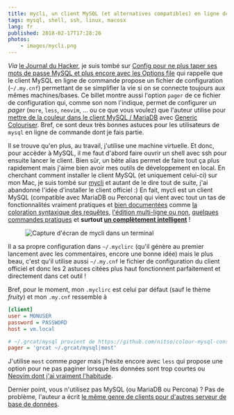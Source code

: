 ```yaml
---
title: mycli, un client MySQL (et alternatives compatibles) en ligne de commande
tags: mysql, shell, ssh, linux, macosx
lang: fr
published: 2018-02-17T17:28:26
photos:
    - images/mycli.png
---
```


*Via* [le Journal du Hacker](https://www.journalduhacker.net/), je suis tombé
sur [Config pour ne plus taper ses mots de passe MySQL et plus encore avec les
Options
file](https://www.mon-code.net/article/100/Config-pour-ne-plus-taper-ses-mots-de-passe-MySQL-et-plus-encore-avec-les-Options-file)
qui rappelle que le client MySQL en ligne de commande propose un fichier de
configuration (`~/.my.cnf`) permettant de se simplifier la vie si on se connecte
toujours aux mêmes machines/bases. Ce billet montre aussi
l'option `pager` de ce fichier de configuration qui, comme son nom l'indique,
permet de configurer un *pager* (`more`, `less`, `neovim`, … ou ce que vous
voulez) que l'auteur utilise pour [mettre de la couleur dans le client MySQL /
MariaDB](https://www.mon-code.net/article/80/mettre-de-la-couleur-dans-le-client-mysql-mariadb)
avec [Generic Colouriser](https://github.com/garabik/grc). Bref, ce sont deux
très bonnes astuces pour les utilisateurs de `mysql` en ligne de commande dont
je fais partie.

Il se trouve qu'en plus, au travail, j'utilise une machine virtuelle. Et donc,
pour accèder à MySQL, il me faut d'abord faire ouvrir un shell avec ssh pour
ensuite lancer le client. Bien sûr, un bête alias permet de faire tout ça plus
rapidement mais j'aime bien avoir mes outils de développement en local. En
cherchant comment installer le client MySQL (et uniquement celui-ci) sur mon
Mac, je suis tombé sur [mycli](http://www.mycli.net/) et autant de le dire tout
de suite, j'ai abandonné l'idée d'installer le client officiel :) En fait, mycli
est un client MySQL (compatible avec MariaDB ou Percona) qui vient avec tout un
tas de fonctionnalités vraiment pratiques et [bien
documentées](http://www.mycli.net/docs) comme [la coloration syntaxique des
requêtes](http://www.mycli.net/syntax), [l'édition multi-ligne ou
non](http://www.mycli.net/multi-line), [quelques commandes
pratiques](http://www.mycli.net/commands) et **surtout [un complètement
intelligent](http://www.mycli.net/completion)**&nbsp;!

<figure class="object-center">
    <img loading="lazy" src="/images/mycli.png" alt="Capture d'écran de mycli dans un terminal">
</figure>

Il a sa propre configuration dans `~/.myclirc` (qu'il génère au premier
lancement avec les commentaires, encore une bonne idée) mais le plus beau, c'est
qu'il utilise aussi `~/.my.cnf` le fichier de configuration du client officiel
et donc les 2 astuces citées plus haut fonctionnent parfaitement et directement dans
cet outil&nbsp;!

Bref, pour le moment, mon `.myclirc` est celui par défaut (sauf le thème
*fruity*) et mon `.my.cnf`
ressemble à&nbsp;

```ini
[client]
user = MONUSER
password = PASSWORD
host = vm.local

# ~/.grcat/mysql provient de https://github.com/nitso/colour-mysql-console
pager = 'grcat ~/.grcat/mysql|most'
```

J'utilise `most` comme *pager* mais j'hésite encore avec `less`
qui propose une option pour ne pas paginer lorsque les données sont trop courtes
ou [Neovim dont j'ai vraiment l'habitude](/post/vim-neovim/).

Dernier point, vous n'utilisez pas MySQL (ou MariaDB ou Percona)&nbsp;? Pas de
problème, l'auteur a écrit [le même genre de clients pour d'autres serveur de
base de données](http://www.dbcli.com/).
